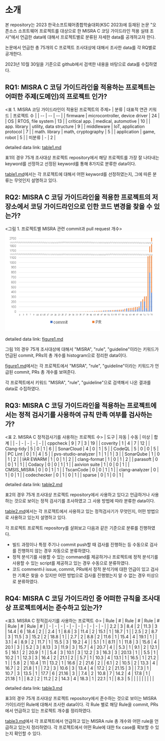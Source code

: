 # 소개
본 repository는 2023 한국소프트웨어종합학술대회(KSC 2023)에 등재된 논문 "오픈소스 소프트웨어 프로젝트를 대상으로 한 MISRA C 코딩 가이드라인 적용 실태 조사"에서 언급한 data에 대해서 프로젝트별로 분류된 자세한 data를 공개하고자 한다.

논문에서 언급한 총 75개의 C 프로젝트 조사대상에 대해서 조사한 data를 각 RQ별로 공개한다.

2023년 10월 30일을 기준으로 github에서 검색한 내용을 바탕으로 data를 수집하였다.

## RQ1: MISRA C 코딩 가이드라인을 적용하는 프로젝트는 어떠한 주제(도메인)의 프로젝트 인가?
<표 1. MISRA 코딩 가이드라인이 적용된 프로젝트의 주제>
| 분류 | 대표적 연관 키워드 | 프로젝트 수 |
| --  | -- | -- |
| firmware | microcontroller, device driver | 24 |
| OS | RTOS, file system | 13 |
| critical app. | medical, automotive | 10 |
| app. library | utility, data structure | 9 |
| middleware | IoT, application protocol | 7 |
| math. library | math, cryptography | 5 |
| application | game, robot | 5 |
| 미분류 | - | 2 |

detailed data link: [table1.md](./table1.md)   

표1의 경우 75개 조사대상 프로젝트 repository에서 해당 프로젝트를 가장 잘 나타내는 keyword를 선정하고 선정된 keyword를 통해 8가지로 분류한 data이다.

[table1.md](./table1.md)에서는 각 프로젝트에 대해서 어떤 keyword를 선정하였는지, 그에 따른 분류는 무엇인지 설명하고 있다.


## RQ2: MISRA C 코딩 가이드라인을 적용한 프로젝트의 저장소에서 코딩 가이드라인으로 인한 코드 변경을 찾을 수 있는가?
<그림 1. 프로젝트별 MISRA 관련 commit과 pull request 개수>
![fig1](./figure1.png)

detailed data link: [figure1.md](./figure1.md)   

그림 1의 경우 75개 조사대상에 대해서 "MISRA", "rule", "guideline"이라는 키워드가 언급된 commit, PRs의 총 개수를 histogram으로 정리한 data이다.

[figure1.md](./figure1.md)에서는 각 프로젝트에서 "MISRA", "rule", "guideline"이라는 키워드가 언급된 commit, PRs 총 개수를 보여준다.

각 프로젝트에서 키워드 "MISRA", "rule", "guideline"으로 검색해서 나온 결과를 data로 수집하였다.

## RQ3: MISRA C 코딩 가이드라인을 적용하는 프로젝트에서는 정적 검사기를 사용하여 규칙 만족 여부를 검사하는가?
<표 2. MISRA C 정적검사기를 사용하는 프로젝트 수>
|	도구	|	자동	|	수동	|	미상	|	합계	|
|	-	|	-	|	-	|	-	|	-	|
|	cppcheck	|	9	|	7	|	3	|	19	|
|	coverity	|	1	|	4	|	7	|	12	|
|	Clang-tidy	|	5	|	0	|	1	|	6	|
|	SonarCloud	|	4	|	0	|	1	|	5	|
|	CodeQL	|	5	|	0	|	0	|	5	|
|	PC Lint	|	0	|	1	|	4	|	5	|
|	pvs-studio-analyzer	|	1	|	1	|	1	|	3	|
|	SonarQube	|	1	|	0	|	1	|	2	|
|	IAR EWARM	|	1	|	0	|	1	|	2	|
|	clang-format	|	1	|	0	|	1	|	2	|
|	parasoft	|	0	|	0	|	1	|	1	|
|	Codacy	|	0	|	0	|	1	|	1	|
|	axivion suite	|	1	|	0	|	0	|	1	|
|	CMSIS_MISRA	|	0	|	0	|	1	|	1	|
|	TscanCode	|	0	|	0	|	1	|	1	|
|	clang-analyzer	|	0	|	1	|	0	|	1	|
|	codechecker	|	0	|	1	|	0	|	1	|
|	sparse	|	0	|	1	|	0	|	1	|

detailed data link: [table2.md](./table2.md)   

표2의 경우 75개 조사대상 프로젝트 repository에서 사용하고 있다고 언급하거나 사용하는 것으로 보이는 정적 검사기를 조사하였고 그 사용 방법에 따라 분류한 data이다.

[table2.md](./table2.md)에서는 각 프로젝트에서 사용하고 있는 정적검사기가 무엇인지, 어떤 방법으로 사용하고 있는지 설명하고 있다.

각 프로젝트 프로젝트 repository를 살펴보고 다음과 같은 기준으로 분류를 진행하였다.
- 빌드 과정이나 특정 주기나 commit push할 때 검사를 진행하는 등 수동으로 검사를 진행하지 않는 경우 자동으로 분류하였다.
- 정적 분석기를 사용할 수 있는 command를 제공하거나 프로젝트에 정적 분석기를 사용할 수 있는 script를 제공하고 있는 경우 수동으로 분류하였다.
- 코드 comment나 issue, commit, PRs에서 정적 분석기에 대한 언급이 있고 검사한 기록은 찾을 수 있지만 어떤 방법으로 검사를 진행했는지 알 수 없는 경우 미상으로 분류하였다.


## RQ4: MISRA C 코딩 가이드라인 중 어떠한 규칙을 조사대상 프로젝트에서는 준수하고 있는가?
<표3. MISRA C 정적검사기를 사용하는 프로젝트 수>
|	Rule	|	#	|	Rule	|	#	|	Rule	|	#	|	Rule	|	#	|	Rule	|	#	|
|	-	|	-	|	-	|	-	|	-	|	-	|	-	|	-	|	-	|	-	|
|	2.2	|	3	|	8.4	|	2	|	11.3	|	3	|	14.4	|	6	|	18.4	|	2	|
|	2.4	|	1	|	8.6	|	3	|	11.4	|	2	|	15.1	|	1	|	18.7	|	1	|
|	2.5	|	2	|	8.7	|	3	|	11.5	|	3	|	15.2	|	2	|	18.8	|	1	|
|	2.7	|	2	|	8.8	|	2	|	11.6	|	1	|	15.4	|	4	|	19.1	|	1	|
|	3.1	|	4	|	8.9	|	2	|	11.7	|	1	|	15.5	|	3	|	19.2	|	4	|
|	5.1	|	1	|	8.11	|	1	|	11.8	|	3	|	15.6	|	4	|	20.1	|	3	|
|	5.2	|	3	|	8.13	|	3	|	11.9	|	3	|	15.7	|	4	|	20.7	|	4	|
|	5.3	|	1	|	9.1	|	2	|	12.1	|	5	|	16.1	|	2	|	20.9	|	1	|
|	5.4	|	3	|	10.1	|	3	|	12.2	|	3	|	16.3	|	3	|	20.13	|	1	|
|	5.5	|	1	|	10.2	|	1	|	12.3	|	3	|	16.4	|	2	|	21.1	|	2	|
|	5.7	|	1	|	10.3	|	4	|	13.1	|	1	|	16.5	|	1	|	21.2	|	1	|
|	5.8	|	2	|	10.4	|	11	|	13.2	|	1	|	16.6	|	2	|	21.6	|	2	|
|	6.1	|	2	|	10.5	|	2	|	13.3	|	4	|	16.7	|	2	|	21.8	|	1	|
|	7.2	|	3	|	10.6	|	3	|	13.4	|	4	|	17.2	|	2	|	21.15	|	3	|
|	7.3	|	1	|	10.7	|	3	|	13.5	|	1	|	17.7	|	6	|	21.16	|	3	|
|	7.4	|	2	|	10.8	|	7	|	14.2	|	4	|	17.8	|	1	|	21.18	|	1	|
|	8.2	|	2	|	11.2	|	2	|	14.3	|	4	|	18.3	|	1	|	22.1	|	1	|
|	8.3	|	5	|		|		|		|		|		|		|		|		|

detailed data link: [table3.md](./table3.md)   

표3의 경우 75개 조사대상 프로젝트 repository에서 준수하는 것으로 보이는 MISRA 가이드라인 Rule에 대해서 조사한 data이다. 각 Rule 별로 해당 Rule을 commit, PRs에서 언급하고 있는 프로젝트 개수를 정리하였다. 

[table3.md](./table3.md)에서 각 프로젝트에서 언급하고 있는 MISRA rule 총 개수와 어떤 rule을 언급하고 있는지 정리하였다. 각 프로젝트에서 어떤 Rule에 대한 fix case를 확보할 수 있는지 확인할 수 있다.
